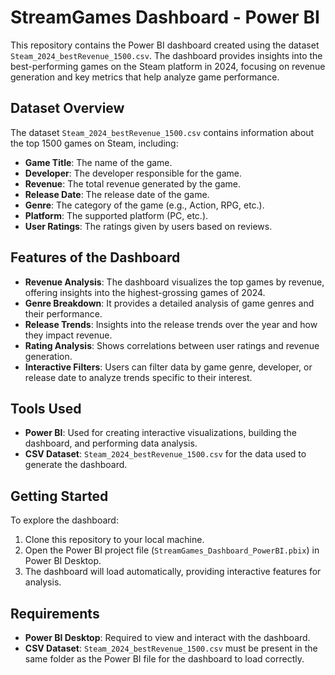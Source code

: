 # StreamGames Dashboard - Power BI

This repository contains the Power BI dashboard created using the dataset `Steam_2024_bestRevenue_1500.csv`. The dashboard provides insights into the best-performing games on the Steam platform in 2024, focusing on revenue generation and key metrics that help analyze game performance.

## Dataset Overview

The dataset `Steam_2024_bestRevenue_1500.csv` contains information about the top 1500 games on Steam, including:

- **Game Title**: The name of the game.
- **Developer**: The developer responsible for the game.
- **Revenue**: The total revenue generated by the game.
- **Release Date**: The release date of the game.
- **Genre**: The category of the game (e.g., Action, RPG, etc.).
- **Platform**: The supported platform (PC, etc.).
- **User Ratings**: The ratings given by users based on reviews.

## Features of the Dashboard

- **Revenue Analysis**: The dashboard visualizes the top games by revenue, offering insights into the highest-grossing games of 2024.
- **Genre Breakdown**: It provides a detailed analysis of game genres and their performance.
- **Release Trends**: Insights into the release trends over the year and how they impact revenue.
- **Rating Analysis**: Shows correlations between user ratings and revenue generation.
- **Interactive Filters**: Users can filter data by game genre, developer, or release date to analyze trends specific to their interest.

## Tools Used

- **Power BI**: Used for creating interactive visualizations, building the dashboard, and performing data analysis.
- **CSV Dataset**: `Steam_2024_bestRevenue_1500.csv` for the data used to generate the dashboard.

## Getting Started

To explore the dashboard:

1. Clone this repository to your local machine.
2. Open the Power BI project file (`StreamGames_Dashboard_PowerBI.pbix`) in Power BI Desktop.
3. The dashboard will load automatically, providing interactive features for analysis.

## Requirements

- **Power BI Desktop**: Required to view and interact with the dashboard.
- **CSV Dataset**: `Steam_2024_bestRevenue_1500.csv` must be present in the same folder as the Power BI file for the dashboard to load correctly.
